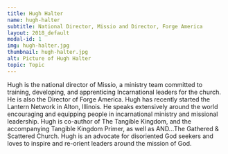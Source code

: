 ```yaml
---
title: Hugh Halter
name: hugh-halter
subtitle: National Director, Missio and Director, Forge America
layout: 2018_default
modal-id: 1
img: hugh-halter.jpg
thumbnail: hugh-halter.jpg
alt: Picture of Hugh Halter
topic: Topic
---
```


Hugh is the national director of Missio, a ministry team committed to training, developing, and apprenticing Incarnational leaders for the church. He is also the Director of Forge America. Hugh has recently started the Lantern Network in Alton, Illinois. He speaks extensively around the world encouraging and equipping people in incarnational ministry and missional leadership. Hugh is co-author of The Tangible Kingdom, and the accompanying Tangible Kingdom Primer, as well as AND...The Gathered & Scattered Church. Hugh is an advocate for disoriented God seekers and loves to inspire and re-orient leaders around the mission of God.
